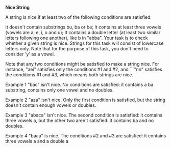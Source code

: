 **Nice String**

A string is nice if at least two of the following conditions are satisfied:

It doesn't contain substrings bu, ba or be;
It contains at least three vowels (vowels are a, e, i, o and u);
It contains a double letter (at least two similar letters following one another), like b in "abba".
Your task is to check whether a given string is nice. Strings for this task will consist of lowercase letters only. Note that for the purpose of this task, you don't need to consider 'y' as a vowel.

Note that any two conditions might be satisfied to make a string nice. For instance, "aei" satisfies only the conditions #1 and #2, and ```"nn" satisfies the conditions #1 and #3, which means both strings are nice.

Example 1 "bac" isn't nice. No conditions are satisfied: it contains a ba substring, contains only one vowel and no doubles.

Example 2 "aza" isn't nice. Only the first condition is satisfied, but the string doesn't contain enough vowels or doubles.

Example 3 "abaca" isn't nice. The second condition is satisfied: it contains three vowels a, but the other two aren't satisfied: it contains ba and no doubles.

Example 4 "baaa" is nice. The conditions #2 and #3 are satisfied: it contains three vowels a and a double a

